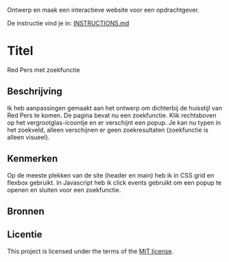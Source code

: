 
Ontwerp en maak een interactieve website voor een opdrachtgever.

De instructie vind je in: [INSTRUCTIONS.md](https://github.com/fdnd-task/fix-the-flow-interactive-website/blob/main/docs/INSTRUCTIONS.md)

# Titel
<!-- Geef je project een titel en schrijf in één zin wat het is -->
Red Pers met zoekfunctie

## Beschrijving
<!-- In de Beschrijving staat hoe je project er uit ziet, hoe het werkt en wat je er mee kan. -->
<!-- Voeg een mooie poster visual toe 📸 -->
<!-- Voeg een link toe naar Github Pages 🌐-->
Ik heb aanpassingen gemaakt aan het ontwerp om dichterbij de huisstijl van Red Pers te komen.
De pagina bevat nu een zoekfunctie. Klik rechtsboven op het vergrootglas-icoontje en er verschijnt een popup. Je kan nu typen in het zoekveld, alleen verschijnen er geen zoekresultaten (zoekfunctie is alleen visueel).

## Kenmerken
<!-- Bij Kenmerken staat welke technieken zijn gebruikt en hoe. Wat is de HTML structuur? Wat zijn de belangrijkste dingen in CSS? Wat is er met JS gedaan en hoe? -->
Op de meeste plekken van de site (header en main) heb ik in CSS grid en flexbox gebruikt.
In Javascript heb ik click events gebruikt om een popup te openen en sluiten voor een zoekfunctie.

## Bronnen

## Licentie

This project is licensed under the terms of the [MIT license](./LICENSE).

